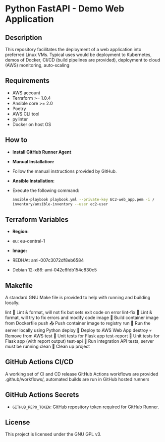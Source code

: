 # Python FastAPI - Demo Web Application

## Description

This repository facilitates the deployment of a web application into
preferred Linux VMs. Typical uses would be deployment to Kubernetes,
demos of Docker, CI/CD (build pipelines are provided), deployment to
cloud (AWS) monitoring, auto-scaling

## Requirements

- AWS account
- Terraform >= 1.0.4
- Ansible core >= 2.0
- Poetry
- AWS CLI tool
- pylinter
- Docker on host OS

## How to

- **Install GitHub Runner Agent**
- **Manual Installation:**
- Follow the manual instructions provided by GitHub.
- **Ansible Installation:**
- Execute the following command:

    ```bash
    ansible-playbook playbook.yml --private-key EC2-web_app.pem -i /
    inventory/ansible-inventory --user ec2-user
    ```

## Terraform Variables

- **Region:**
- eu: eu-central-1

- **Image:**
- REDHAt: ami-007c3072df8eb6584
- Debian 12-x86: ami-042e6fdb154c830c5

## Makefile

A standard GNU Make file is provided to help with running and building locally.

lint                 🔎 Lint & format, will not fix but sets exit code on error
lint-fix             📜 Lint & format, will try to fix errors and modify code
image                🔨 Build container image from Dockerfile
push                 📤 Push container image to registry
run                  🏃 Run the server locally using Python
deploy               🚀 Deploy to AWS Web App
destroy             💀 Remove from AWS
test                 🎯 Unit tests for Flask app
test-report          🎯 Unit tests for Flask app (with report output)
test-api             🚦 Run integration API tests, server must be running
clean                🧹 Clean up project

## GitHub Actions CI/CD

A working set of CI and CD release GitHub Actions workflows are provided
.github/workflows/, automated builds are run in GitHub hosted runners

## GitHub Actions Secrets

- `GITHUB_REPO_TOKEN`: GitHub repository token required for GitHub Runner.

## License

This project is licensed under the GNU GPL v3.
